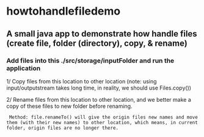 # howtohandlefiledemo

## A small java app to demonstrate how handle files (create file, folder (directory), copy, & rename)


### Add files into this ./src/storage/inputFolder and run the application

  1/ Copy files from this location to other location (note: using input/outputstream takes long time, in reality, we should use Files.copy())
  
  2/ Rename files from this location to other location, and we better make a copy of these files to new folder before renaming.
     
     Method: file.renameTo() will give the origin files new names and move them (with their new names) to other location, which means, in current folder, origin files are no longer there.
     
     
